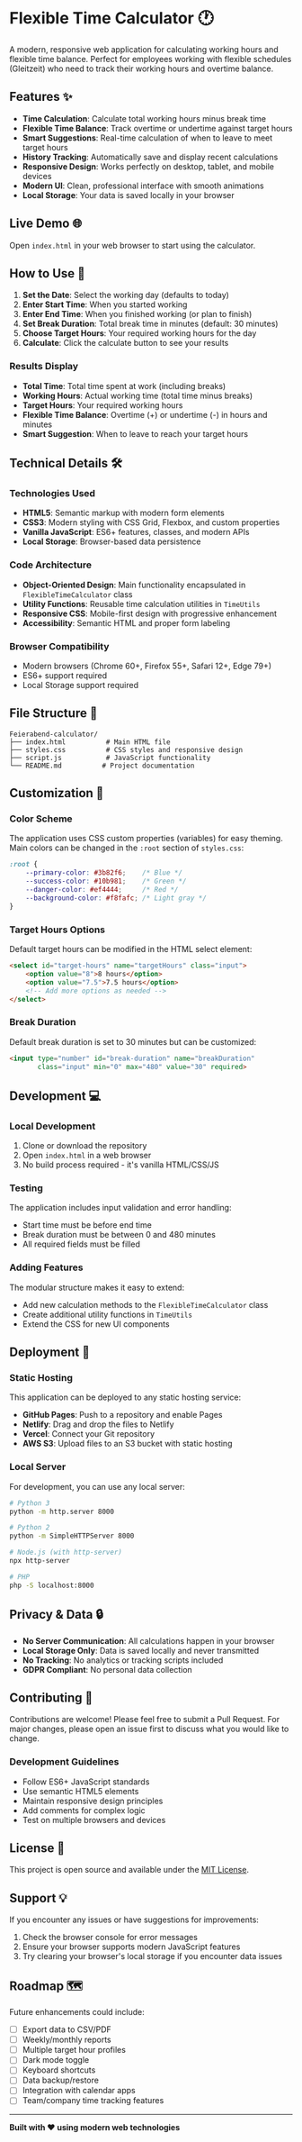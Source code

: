 # Flexible Time Calculator 🕐

A modern, responsive web application for calculating working hours and flexible time balance. Perfect for employees working with flexible schedules (Gleitzeit) who need to track their working hours and overtime balance.

## Features ✨

- **Time Calculation**: Calculate total working hours minus break time
- **Flexible Time Balance**: Track overtime or undertime against target hours
- **Smart Suggestions**: Real-time calculation of when to leave to meet target hours
- **History Tracking**: Automatically save and display recent calculations
- **Responsive Design**: Works perfectly on desktop, tablet, and mobile devices
- **Modern UI**: Clean, professional interface with smooth animations
- **Local Storage**: Your data is saved locally in your browser

## Live Demo 🌐

Open `index.html` in your web browser to start using the calculator.

## How to Use 📖

1. **Set the Date**: Select the working day (defaults to today)
2. **Enter Start Time**: When you started working
3. **Enter End Time**: When you finished working (or plan to finish)
4. **Set Break Duration**: Total break time in minutes (default: 30 minutes)
5. **Choose Target Hours**: Your required working hours for the day
6. **Calculate**: Click the calculate button to see your results

### Results Display

- **Total Time**: Total time spent at work (including breaks)
- **Working Hours**: Actual working time (total time minus breaks)
- **Target Hours**: Your required working hours
- **Flexible Time Balance**: Overtime (+) or undertime (-) in hours and minutes
- **Smart Suggestion**: When to leave to reach your target hours

## Technical Details 🛠️

### Technologies Used

- **HTML5**: Semantic markup with modern form elements
- **CSS3**: Modern styling with CSS Grid, Flexbox, and custom properties
- **Vanilla JavaScript**: ES6+ features, classes, and modern APIs
- **Local Storage**: Browser-based data persistence

### Code Architecture

- **Object-Oriented Design**: Main functionality encapsulated in `FlexibleTimeCalculator` class
- **Utility Functions**: Reusable time calculation utilities in `TimeUtils`
- **Responsive CSS**: Mobile-first design with progressive enhancement
- **Accessibility**: Semantic HTML and proper form labeling

### Browser Compatibility

- Modern browsers (Chrome 60+, Firefox 55+, Safari 12+, Edge 79+)
- ES6+ support required
- Local Storage support required

## File Structure 📁

```
Feierabend-calculator/
├── index.html          # Main HTML file
├── styles.css          # CSS styles and responsive design
├── script.js           # JavaScript functionality
└── README.md          # Project documentation
```

## Customization 🎨

### Color Scheme

The application uses CSS custom properties (variables) for easy theming. Main colors can be changed in the `:root` section of `styles.css`:

```css
:root {
    --primary-color: #3b82f6;    /* Blue */
    --success-color: #10b981;    /* Green */
    --danger-color: #ef4444;     /* Red */
    --background-color: #f8fafc; /* Light gray */
}
```

### Target Hours Options

Default target hours can be modified in the HTML select element:

```html
<select id="target-hours" name="targetHours" class="input">
    <option value="8">8 hours</option>
    <option value="7.5">7.5 hours</option>
    <!-- Add more options as needed -->
</select>
```

### Break Duration

Default break duration is set to 30 minutes but can be customized:

```html
<input type="number" id="break-duration" name="breakDuration" 
       class="input" min="0" max="480" value="30" required>
```

## Development 💻

### Local Development

1. Clone or download the repository
2. Open `index.html` in a web browser
3. No build process required - it's vanilla HTML/CSS/JS

### Testing

The application includes input validation and error handling:

- Start time must be before end time
- Break duration must be between 0 and 480 minutes
- All required fields must be filled

### Adding Features

The modular structure makes it easy to extend:

- Add new calculation methods to the `FlexibleTimeCalculator` class
- Create additional utility functions in `TimeUtils`
- Extend the CSS for new UI components

## Deployment 🚀

### Static Hosting

This application can be deployed to any static hosting service:

- **GitHub Pages**: Push to a repository and enable Pages
- **Netlify**: Drag and drop the files to Netlify
- **Vercel**: Connect your Git repository
- **AWS S3**: Upload files to an S3 bucket with static hosting

### Local Server

For development, you can use any local server:

```bash
# Python 3
python -m http.server 8000

# Python 2
python -m SimpleHTTPServer 8000

# Node.js (with http-server)
npx http-server

# PHP
php -S localhost:8000
```

## Privacy & Data 🔒

- **No Server Communication**: All calculations happen in your browser
- **Local Storage Only**: Data is saved locally and never transmitted
- **No Tracking**: No analytics or tracking scripts included
- **GDPR Compliant**: No personal data collection

## Contributing 🤝

Contributions are welcome! Please feel free to submit a Pull Request. For major changes, please open an issue first to discuss what you would like to change.

### Development Guidelines

- Follow ES6+ JavaScript standards
- Use semantic HTML5 elements
- Maintain responsive design principles
- Add comments for complex logic
- Test on multiple browsers and devices

## License 📄

This project is open source and available under the [MIT License](LICENSE).

## Support 💡

If you encounter any issues or have suggestions for improvements:

1. Check the browser console for error messages
2. Ensure your browser supports modern JavaScript features
3. Try clearing your browser's local storage if you encounter data issues

## Roadmap 🗺️

Future enhancements could include:

- [ ] Export data to CSV/PDF
- [ ] Weekly/monthly reports
- [ ] Multiple target hour profiles
- [ ] Dark mode toggle
- [ ] Keyboard shortcuts
- [ ] Data backup/restore
- [ ] Integration with calendar apps
- [ ] Team/company time tracking features

---

**Built with ❤️ using modern web technologies**
